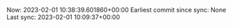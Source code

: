 Now: 2023-02-01 10:38:39.601860+00:00 Earliest commit since sync: None Last sync: 2023-02-01 10:09:37+00:00
